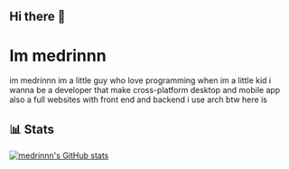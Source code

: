 ## Hi there 👋
# Im medrinnn

im medrinnn im a little guy who love programming when im a little kid i wanna be a developer that make cross-platform desktop and mobile app also a full websites with front end and backend i use arch btw here is 

## 📊 Stats

[![medrinnn's GitHub stats](https://github-readme-stats.vercel.app/api?username=medrinnn)](https://github.com/anuraghazra/github-readme-stats)
